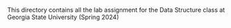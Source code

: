 This directory contains all the lab assignment for the Data Structure class at Georgia State University (Spring 2024)
